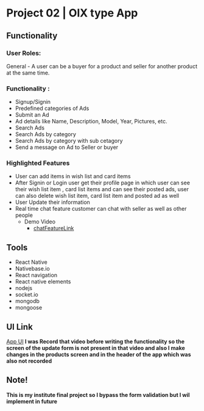 # Project 02 | OlX type App
## Functionality 
### User Roles:
General - A user can be a buyer for a product and seller for another product at the same time.
### Functionality :
* Signup/Signin
* Predefined categories of Ads
* Submit an Ad
* Ad details like Name, Description, Model, Year, Pictures, etc.
* Search Ads
* Search Ads by category
* Search Ads by category with sub cetagory 
* Send a message on Ad to Seller or buyer 
### Highlighted Features 
* User can add items in wish list and card items
* After Signin or Login user get their profile page in which user can see their wish list item , card list items and can see their posted ads, user can also delete wish list item, card list item and posted ad as well  
* User Update their information
* Real time chat feature customer can chat with seller as well as other people
  - Demo Video 
    - [chatFeatureLink](https://www.facebook.com/100025070777476/videos/889180105261007)
## Tools
* React Native
* Nativebase.io
* React navigation
* React native elements
* nodejs
* socket.io
* mongodb
* mongoose
## UI Link
[App UI](https://www.linkedin.com/feed/update/urn:li:activity:6792171477442678784/)
**I was Record that video before writing the functionality so the screen of the update form is not present in that video and also I make changes in the products screen and in the header of the app which was also not recorded**
## Note!
**This is my institute final project so I bypass the form validation but I wil implement in future**
